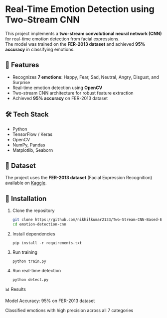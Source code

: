 # Real-Time Emotion Detection using Two-Stream CNN

This project implements a **two-stream convolutional neural network (CNN)** for real-time emotion detection from facial expressions.  
The model was trained on the **FER-2013 dataset** and achieved **95% accuracy** in classifying emotions.

## 🎯 Features
- Recognizes **7 emotions**: Happy, Fear, Sad, Neutral, Angry, Disgust, and Surprise
- Real-time emotion detection using **OpenCV**
- Two-stream CNN architecture for robust feature extraction
- Achieved **95% accuracy** on FER-2013 dataset

## 🛠️ Tech Stack
- Python  
- TensorFlow / Keras  
- OpenCV  
- NumPy, Pandas  
- Matplotlib, Seaborn  

## 📂 Dataset
The project uses the **FER-2013 dataset** (Facial Expression Recognition) available on [Kaggle](https://www.kaggle.com/datasets/msambare/fer2013).

## 🚀 Installation
1. Clone the repository  
   ```bash
   git clone https://github.com/nikhilkumar2133/Two-Stream-CNN-Based-Emotion-Detection.git
   cd emotion-detection-cnn
2. Install dependencies
   ```
   pip install -r requirements.txt
4. Run training
   ```
   python train.py
6. Run real-time detection
   ```
   python detect.py

📊 Results

Model Accuracy: 95% on FER-2013 dataset

Classified emotions with high precision across all 7 categories

